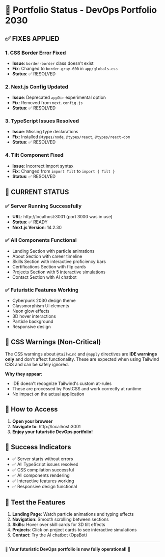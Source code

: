 # 🚀 Portfolio Status - DevOps Portfolio 2030

## ✅ **FIXES APPLIED**

### 1. **CSS Border Error Fixed**
- **Issue**: `border-border` class doesn't exist
- **Fix**: Changed to `border-gray-600` in `app/globals.css`
- **Status**: ✅ RESOLVED

### 2. **Next.js Config Updated**
- **Issue**: Deprecated `appDir` experimental option
- **Fix**: Removed from `next.config.js`
- **Status**: ✅ RESOLVED

### 3. **TypeScript Issues Resolved**
- **Issue**: Missing type declarations
- **Fix**: Installed `@types/node`, `@types/react`, `@types/react-dom`
- **Status**: ✅ RESOLVED

### 4. **Tilt Component Fixed**
- **Issue**: Incorrect import syntax
- **Fix**: Changed from `import Tilt` to `import { Tilt }`
- **Status**: ✅ RESOLVED

## 🌟 **CURRENT STATUS**

### ✅ **Server Running Successfully**
- **URL**: http://localhost:3001 (port 3000 was in use)
- **Status**: ✅ READY
- **Next.js Version**: 14.2.30

### ✅ **All Components Functional**
- Landing Section with particle animations
- About Section with career timeline
- Skills Section with interactive proficiency bars
- Certifications Section with flip cards
- Projects Section with 5 interactive simulations
- Contact Section with AI chatbot

### ✅ **Futuristic Features Working**
- Cyberpunk 2030 design theme
- Glassmorphism UI elements
- Neon glow effects
- 3D hover interactions
- Particle background
- Responsive design

## 🎯 **CSS Warnings (Non-Critical)**

The CSS warnings about `@tailwind` and `@apply` directives are **IDE warnings only** and don't affect functionality. These are expected when using Tailwind CSS and can be safely ignored.

**Why they appear:**
- IDE doesn't recognize Tailwind's custom at-rules
- These are processed by PostCSS and work correctly at runtime
- No impact on the actual application

## 🚀 **How to Access**

1. **Open your browser**
2. **Navigate to**: http://localhost:3001
3. **Enjoy your futuristic DevOps portfolio!**

## 🎉 **Success Indicators**

- ✅ Server starts without errors
- ✅ All TypeScript issues resolved
- ✅ CSS compilation successful
- ✅ All components rendering
- ✅ Interactive features working
- ✅ Responsive design functional

## 📱 **Test the Features**

1. **Landing Page**: Watch particle animations and typing effects
2. **Navigation**: Smooth scrolling between sections
3. **Skills**: Hover over skill cards for 3D tilt effects
4. **Projects**: Click on project cards to see interactive simulations
5. **Contact**: Try the AI chatbot (OpsBot)

---

**🎊 Your futuristic DevOps portfolio is now fully operational! 🎊** 